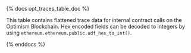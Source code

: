 {% docs opt_traces_table_doc %}

This table contains flattened trace data for internal contract calls on the Optimism Blockchain. Hex encoded fields can be decoded to integers by using `ethereum.ethereum.public.udf_hex_to_int()`.

{% enddocs %}
